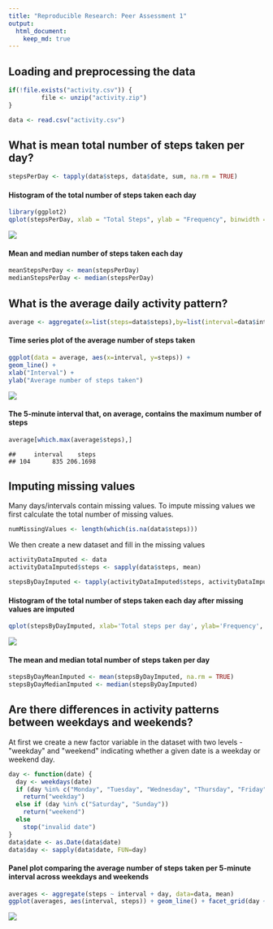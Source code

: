 ```yaml
---
title: "Reproducible Research: Peer Assessment 1"
output: 
  html_document:
    keep_md: true
---
```



## Loading and preprocessing the data

```r
if(!file.exists("activity.csv")) {
         file <- unzip("activity.zip")
}

data <- read.csv("activity.csv")
```

## What is mean total number of steps taken per day?

```r
stepsPerDay <- tapply(data$steps, data$date, sum, na.rm = TRUE)
```
  
  
#### Histogram of the total number of steps taken each day  


```r
library(ggplot2)
qplot(stepsPerDay, xlab = "Total Steps", ylab = "Frequency", binwidth = 500)
```

![](PA1_template_files/figure-html/unnamed-chunk-3-1.png)<!-- -->
  
  
#### Mean and median number of steps taken each day  


```r
meanStepsPerDay <- mean(stepsPerDay)
medianStepsPerDay <- median(stepsPerDay)
```

## What is the average daily activity pattern?

```r
average <- aggregate(x=list(steps=data$steps),by=list(interval=data$interval), FUN = mean, na.rm = TRUE)
```
  
  
#### Time series plot of the average number of steps taken  


```r
ggplot(data = average, aes(x=interval, y=steps)) +
geom_line() +
xlab("Interval") +
ylab("Average number of steps taken")
```

![](PA1_template_files/figure-html/unnamed-chunk-6-1.png)<!-- -->
  
#### The 5-minute interval that, on average, contains the maximum number of steps  


```r
average[which.max(average$steps),]
```

```
##     interval    steps
## 104      835 206.1698
```
## Imputing missing values
Many days/intervals contain missing values. To impute missing values we first calculate the total number of missing values. 

```r
numMissingValues <- length(which(is.na(data$steps)))
```
We then create a new dataset and fill in the missing values

```r
activityDataImputed <- data
activityDataImputed$steps <- sapply(data$steps, mean)

stepsByDayImputed <- tapply(activityDataImputed$steps, activityDataImputed$date, sum)
```
  
#### Histogram of the total number of steps taken each day after missing values are imputed  


```r
qplot(stepsByDayImputed, xlab='Total steps per day', ylab='Frequency', binwidth=500)
```

![](PA1_template_files/figure-html/unnamed-chunk-10-1.png)<!-- -->
  
#### The mean and median total number of steps taken per day  


```r
stepsByDayMeanImputed <- mean(stepsByDayImputed, na.rm = TRUE)
stepsByDayMedianImputed <- median(stepsByDayImputed)
```

## Are there differences in activity patterns between weekdays and weekends?
At first we create a new factor variable in the dataset with two levels - "weekday" and "weekend" indicating whether a given date is a weekday or weekend day.

```r
day <- function(date) {
  day <- weekdays(date)
  if (day %in% c("Monday", "Tuesday", "Wednesday", "Thursday", "Friday"))
    return("weekday")
  else if (day %in% c("Saturday", "Sunday"))
    return("weekend")
  else
    stop("invalid date")
}
data$date <- as.Date(data$date)
data$day <- sapply(data$date, FUN=day)
```
  
#### Panel plot comparing the average number of steps taken per 5-minute interval across weekdays and weekends   


```r
averages <- aggregate(steps ~ interval + day, data=data, mean)
ggplot(averages, aes(interval, steps)) + geom_line() + facet_grid(day ~ .) +xlab("5-minute interval") + ylab("Average number of steps")
```

![](PA1_template_files/figure-html/unnamed-chunk-13-1.png)<!-- -->
